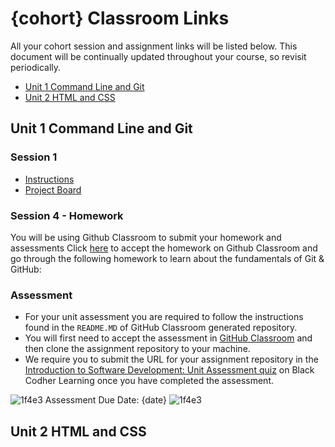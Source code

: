 # {cohort} Classroom Links

All your cohort session and assignment links will be listed below. This document will be continually updated throughout your course, so revisit periodically.

- [Unit 1 Command Line and Git](#unit-1-command-line-and-git)
- [Unit 2 HTML and CSS](#unit-2-html-and-css)

## Unit 1 Command Line and Git

### Session 1

- [Instructions](https://github.com/black-codher-bootcamp-2021-{cohort}/session-1-task/blob/main/README.md)
- [Project Board](https://github.com/black-codher-bootcamp-2021-{cohort}/session-1-task/projects/1)

### Session 4 - Homework

You will be using Github Classroom to submit your homework and assessments
Click [here](#) to accept the homework on Github Classroom and go through the following homework to learn about the fundamentals of Git & GitHub:


### Assessment

- For your unit assessment you are required to follow the instructions found in the `README.MD` of GitHub Classroom generated repository.
- You will first need to accept the assessment in [GitHub Classroom](#) and then clone the assignment repository to your machine. 
- We require you to submit the URL for your assignment repository in the [Introduction to Software Development: Unit Assessment quiz](https://learning.blackcodher.tech/courses/full-stack-developer/lessons/introduction-to-software-development-command-line-and-git/quizzes/introduction-to-software-development-unit-assessment/) on Black Codher Learning once you have completed the assessment.

![1f4e3](https://user-images.githubusercontent.com/11095605/138965831-fa544f7d-2529-4b13-a8f7-ab988dd1db35.png)
Assessment Due Date: {date} ![1f4e3](https://user-images.githubusercontent.com/11095605/138965840-4dae6c75-045b-4b0d-9bb6-3b1b8795a3d2.png)

## Unit 2 HTML and CSS
